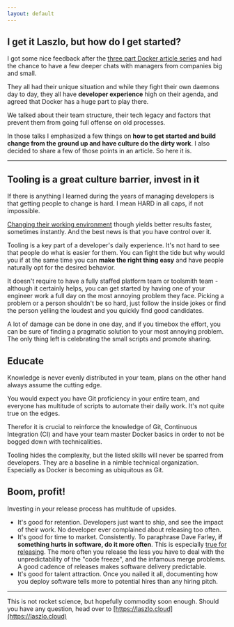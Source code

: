 ```yaml
---
layout: default
---
```


## I get it Laszlo, but how do I get started?        

I got some nice feedback after the [three part Docker article series](Simple-Jenkins-and-Docker-workflow) and had the chance to have a few deeper 
chats with managers from companies big and small. 

They all had their unique situation and while they fight their own daemons day to day, 
they all have **developer experience** high on their agenda, and agreed that Docker has a huge part to play there.   

We talked about their team structure, their tech legacy and factors that prevent them from going full offense on old processes.

In those talks I emphasized a few things on **how to get started and build change from the ground up and have culture do the dirty work**. 
I also decided to share a few of those points in an article. So here it is.
 
 
---

## Tooling is a great culture barrier, invest in it
If there is anything I learned during the years of managing developers is that getting people to change is hard. 
I mean HARD in all caps, if not impossible.

[Changing their working environment](http://www.elidedbranches.com/2016/04/you-can-bring-horse-to-water.html) though yields better results faster, sometimes instantly. And the best news is that you have control over it.

Tooling is a key part of a developer's daily experience. It's not hard to see that people do what is easier for them. 
You can fight the tide but why would you if at the same time you can **make the right thing easy** and have people naturally opt for the desired behavior.

It doesn't require to have a fully staffed platform team or toolsmith team - although it certainly helps, you can get started by having one of your engineer work a full day on the most annoying problem they face. 
Picking a problem or a person shouldn't be so hard, just follow the inside jokes or find the person yelling the loudest and you quickly find good candidates. 

A lot of damage can be done in one day, and if you timebox the effort, you can be sure of finding a pragmatic solution to your most annoying problem. 
The only thing left is celebrating the small scripts and promote sharing.

## Educate
Knowledge is never evenly distributed in your team, plans on the other hand always assume the cutting edge.
 
You would expect you have Git proficiency in your entire team, and everyone has multitude of scripts to automate their daily work. It's not quite true on the edges.
 
Therefor it is crucial to reinforce the knowledge of Git, Continuous Integration (CI) and have your team master Docker basics in order to not be bogged down with technicalities.

Tooling hides the complexity, but the listed skills will never be sparred from developers. They are a baseline in a nimble technical organization. 
Especially as Docker is becoming as ubiquitous as Git.

## Boom, profit!
Investing in your release process has multitude of upsides.

* It's good for retention. Developers just want to ship, and see the impact of their work. No developer ever complained about releasing too often. 
* It's good for time to market. Consistently. To paraphrase Dave Farley, **if something hurts in software, do it more often**. This is especially [true for releasing](http://martinfowler.com/bliki/FrequencyReducesDifficulty.html). 
The more often you release the less you have to deal with the unpredictability of the "code freeze", and the infamous merge problems. A good cadence of releases makes software delivery predictable.
* It's good for talent attraction. Once you nailed it all, documenting how you deploy software tells more to potential hires than any hiring pitch.

---

This is not rocket science, but hopefully commodity soon enough. Should you have any question, head over to [https://laszlo.cloud](https://laszlo.cloud)

<script>
  (function(i,s,o,g,r,a,m){i['GoogleAnalyticsObject']=r;i[r]=i[r]||function(){
  (i[r].q=i[r].q||[]).push(arguments)},i[r].l=1*new Date();a=s.createElement(o),
  m=s.getElementsByTagName(o)[0];a.async=1;a.src=g;m.parentNode.insertBefore(a,m)
  })(window,document,'script','https://www.google-analytics.com/analytics.js','ga');

  ga('create', 'UA-84825803-1', 'auto');
  ga('send', 'pageview');

</script>